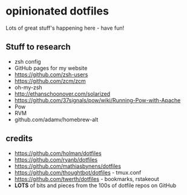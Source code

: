 # opinionated dotfiles

Lots of great stuff's happening here - have fun!

## Stuff to research

* zsh config
* GitHub pages for my website
* https://github.com/zsh-users
* https://github.com/zcm/zcm
* oh-my-zsh
* http://ethanschoonover.com/solarized
* https://github.com/37signals/pow/wiki/Running-Pow-with-Apache
* Pow
* RVM
* github.com/adamv/homebrew-alt

## credits

* https://github.com/holman/dotfiles
* https://github.com/ryanb/dotfiles
* https://github.com/mathiasbynens/dotfiles
* https://github.com/thoughtbot/dotfiles - tmux.conf
* https://github.com/twerth/dotfiles - bookmarks, rstakeout
* **LOTS** of bits and pieces from the 100s of dotfile repos on GitHub